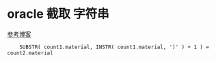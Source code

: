 # oracle 截取 字符串


[参考博客](https://blog.csdn.net/rongtaoup/article/details/82217740)

```
	SUBSTR( count1.material, INSTR( count1.material, ')' ) + 1 ) = count2.material 
```